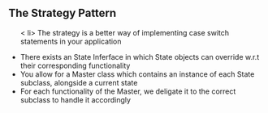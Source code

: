 <h2> The Strategy Pattern</h2>

<ul>

< li> The strategy is a better way of implementing case switch statements in your application</li> 
<li> There exists an State Inferface in which State objects can override w.r.t their corresponding functionality</li>
<li> You allow for a Master class which contains an instance of each State subclass, alongside a current state</li>
<li> For each functionality of the Master, we deligate it to the correct subclass to handle it accordingly</li>
</ul>

